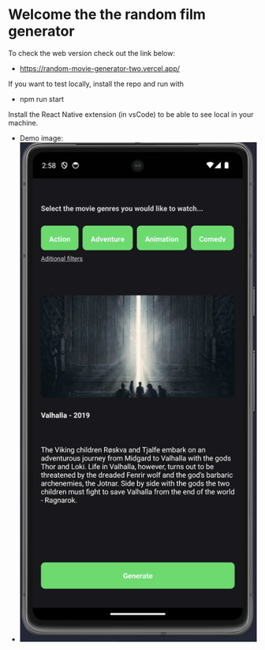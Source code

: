 # Welcome the the random film generator

To check the web version check out the link below:
- https://random-movie-generator-two.vercel.app/

If you want to test locally, install the repo and run with
- npm run start

Install the React Native extension (in vsCode) to be able to see local in your machine.


- Demo image:
- ![demo](https://github.com/matheuscorreiag/random-movie-app/blob/main/assets/demo.png)


